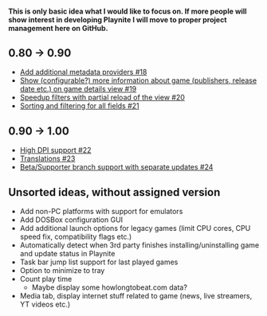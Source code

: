 #### This is only basic idea what I would like to focus on. If more people will show interest in developing Playnite I will move to proper project management here on GitHub.

## 0.80 -> 0.90

* [Add additional metadata providers #18](../issues/18)
* [Show (configurable?) more information about game (publishers, release date etc.) on game details view #19](../issues/19)
* [Speedup filters with partial reload of the view #20](../issues/20)
* [Sorting and filtering for all fields #21](../issues/21)

## 0.90 -> 1.00
* [High DPI support #22](../issues/22)
* [Translations #23](../issues/23)
* [Beta/Supporter branch support with separate updates #24](../issues/24)

## Unsorted ideas, without assigned version
* Add non-PC platforms with support for emulators
* Add DOSBox configuration GUI
* Add additional launch options for legacy games (limit CPU cores, CPU speed fix, compatibility flags etc.)
* Automatically detect when 3rd party finishes installing/uninstalling game and update status in Playnite
* Task bar jump list support for last played games
* Option to minimize to tray
* Count play time
    * Maybe display some howlongtobeat.com data?
* Media tab, display internet stuff related to game (news, live streamers, YT videos etc.)